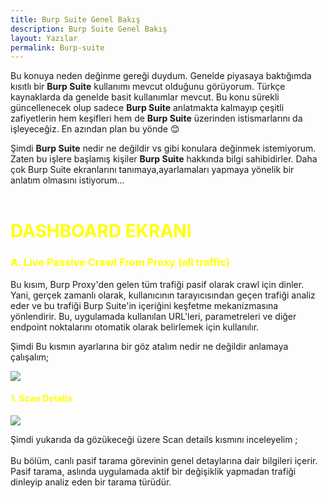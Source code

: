 ```yaml
---
title: Burp Suite Genel Bakış 
description: Burp Suite Genel Bakış 
layout: Yazılar
permalink: Burp-suite
---
```


Bu konuya neden değinme gereği duydum. Genelde piyasaya baktığımda kısıtlı bir **Burp Suite** kullanımı mevcut olduğunu görüyorum. Türkçe kaynaklarda da genelde basit kullanımlar mevcut. Bu konu sürekli güncellenecek olup sadece **Burp Suite** anlatmakta kalmayıp çeşitli zafiyetlerin hem keşifleri hem de **Burp Suite** üzerinden istismarlarını da işleyeceğiz. En azından plan bu yönde 😊

Şimdi **Burp Suite** nedir ne değildir vs gibi konulara değinmek istemiyorum. Zaten bu işlere başlamış kişiler **Burp Suite** hakkında bilgi sahibidirler. Daha çok Burp Suite ekranlarını tanımaya,ayarlamaları yapmaya yönelik bir anlatım olmasını istiyorum...
<br><br>
<h1 style="color:yellow;">DASHBOARD EKRANI</h1>
<h3 style="color:yellow;">A. Live Passive Crawl From Proxy (all traffic)</h3>
<p>Bu kısım, Burp Proxy'den gelen tüm trafiği pasif olarak crawl için dinler. Yani, gerçek zamanlı olarak, kullanıcının tarayıcısından geçen trafiği analiz eder ve bu trafiği Burp Suite'in içeriğini keşfetme mekanizmasına yönlendirir. Bu, uygulamada kullanılan URL'leri, parametreleri ve diğer endpoint noktalarını otomatik olarak belirlemek için kullanılır.</p>
<p>Şimdi Bu kısmın ayarlarına bir göz atalım nedir ne değildir anlamaya çalışalım;</p>

<img src="https://blogger.googleusercontent.com/img/b/R29vZ2xl/AVvXsEhfQq8P5bhjHt0hIPI1F1FWPyg3NHTq4hbHoHaHcHNPBKuS749K1iEIPuZN75b4mld60ZlIg4K6nStaI4lZ7sO0aykeDrSuQ0O6sawNEfJaQJtP7spJvqc5Cv25MhY6dI90PXp6kM9W0lHymiNyLxp3vXvgSEcMfigi39RdzF8yQAWwqfP6i8FoyS-Uudip/s320/2.png">

<h4 style="color:yellow;">1. Scan Details</h4>

<img src="https://blogger.googleusercontent.com/img/b/R29vZ2xl/AVvXsEibi4AJVmz5jZSUJkpaypt6r5l9R1dpFVLwxB-Foc7jU6s3lwt9lb-rIHU0sh7rvAFzJ2i2gWnCdWJFZ4mZisbdtGxN0cAOCHaxghcPrqUW601IwBVqiy7uetTenUqQaD37N4uxWk3QCXeT4jAcqxjjsxyYFzNdhxMknc-tVw70OK_lHQC3zieP9WBiislG/s1200/3.png">

<p>Şimdi yukarıda da gözükeceği üzere Scan details kısmını inceleyelim ;<br><br>
Bu bölüm, canlı pasif tarama görevinin genel detaylarına dair bilgileri içerir. Pasif tarama, aslında uygulamada aktif bir değişiklik yapmadan trafiği dinleyip analiz eden bir tarama türüdür.
</p>




